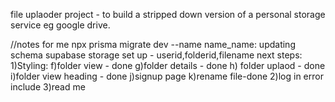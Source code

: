 file uplaoder project - to build a stripped down version of a personal storage service eg google drive.

//notes for me
npx prisma migrate dev --name name_name: updating schema
supabase storage set up - userid,folderid,filename
next steps:
1)Styling:
f)folder view - done
g)folder details - done
h) folder uplaod - done
i)folder view heading - done
j)signup page 
k)rename file-done
2)log in error include
3)read me
